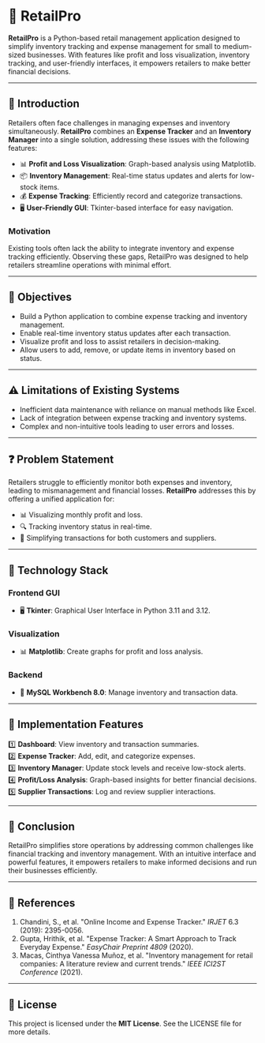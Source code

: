 # 🛒 **RetailPro**  

**RetailPro** is a Python-based retail management application designed to simplify inventory tracking and expense management for small to medium-sized businesses. With features like profit and loss visualization, inventory tracking, and user-friendly interfaces, it empowers retailers to make better financial decisions.  

---

## 🌟 **Introduction**  
Retailers often face challenges in managing expenses and inventory simultaneously. **RetailPro** combines an **Expense Tracker** and an **Inventory Manager** into a single solution, addressing these issues with the following features:  
- 📊 **Profit and Loss Visualization**: Graph-based analysis using Matplotlib.  
- 📦 **Inventory Management**: Real-time status updates and alerts for low-stock items.  
- 💰 **Expense Tracking**: Efficiently record and categorize transactions.  
- 🖥️ **User-Friendly GUI**: Tkinter-based interface for easy navigation.  

### **Motivation**  
Existing tools often lack the ability to integrate inventory and expense tracking efficiently. Observing these gaps, RetailPro was designed to help retailers streamline operations with minimal effort.  

---

## 🎯 **Objectives**  
- Build a Python application to combine expense tracking and inventory management.  
- Enable real-time inventory status updates after each transaction.  
- Visualize profit and loss to assist retailers in decision-making.  
- Allow users to add, remove, or update items in inventory based on status.  

---

## ⚠️ **Limitations of Existing Systems**  
- Inefficient data maintenance with reliance on manual methods like Excel.  
- Lack of integration between expense tracking and inventory systems.  
- Complex and non-intuitive tools leading to user errors and losses.  

---

## ❓ **Problem Statement**  
Retailers struggle to efficiently monitor both expenses and inventory, leading to mismanagement and financial losses. **RetailPro** addresses this by offering a unified application for:  
- 📊 Visualizing monthly profit and loss.  
- 🔍 Tracking inventory status in real-time.  
- 🤝 Simplifying transactions for both customers and suppliers.  

---

## 🔧 **Technology Stack**  
### **Frontend GUI**  
- 🖥️ **Tkinter**: Graphical User Interface in Python 3.11 and 3.12.  

### **Visualization**  
- 📊 **Matplotlib**: Create graphs for profit and loss analysis.  

### **Backend**  
- 💾 **MySQL Workbench 8.0**: Manage inventory and transaction data.  

---

## 📂 **Implementation Features**  
1️⃣ **Dashboard**: View inventory and transaction summaries.  
2️⃣ **Expense Tracker**: Add, edit, and categorize expenses.  
3️⃣ **Inventory Manager**: Update stock levels and receive low-stock alerts.  
4️⃣ **Profit/Loss Analysis**: Graph-based insights for better financial decisions.  
5️⃣ **Supplier Transactions**: Log and review supplier interactions.  

---

## 📝 **Conclusion**  
RetailPro simplifies store operations by addressing common challenges like financial tracking and inventory management. With an intuitive interface and powerful features, it empowers retailers to make informed decisions and run their businesses efficiently.  

---

## 📜 **References**  
1. Chandini, S., et al. "Online Income and Expense Tracker." *IRJET* 6.3 (2019): 2395-0056.  
2. Gupta, Hrithik, et al. "Expense Tracker: A Smart Approach to Track Everyday Expense." *EasyChair Preprint 4809* (2020).  
3. Macas, Cinthya Vanessa Muñoz, et al. "Inventory management for retail companies: A literature review and current trends." *IEEE ICI2ST Conference* (2021).  

---

## 🚀 **License**  
This project is licensed under the **MIT License**. See the LICENSE file for more details.  
